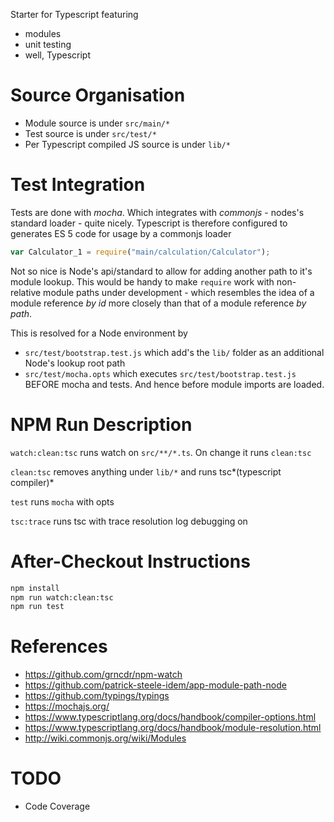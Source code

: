 Starter for Typescript featuring
- modules
- unit testing
- well, Typescript

# Source Organisation
- Module source is under `src/main/*`
- Test source is under `src/test/*`
- Per Typescript compiled JS source is under `lib/*`

# Test Integration
Tests are done with *mocha*. Which integrates with *commonjs* \- nodes's standard loader \- quite nicely. Typescript is
 therefore configured to generates ES 5 code for usage by a commonjs loader
```js
var Calculator_1 = require("main/calculation/Calculator");
```
Not so nice is Node's api/standard to allow for adding another path to it's module lookup. This would be handy to make `require` work with non-relative module paths under development - which resembles the idea of a module reference *by id* more closely than that of a module reference *by path*.

This is resolved for a Node environment by
- `src/test/bootstrap.test.js` which add's the `lib/` folder as an additional Node's lookup root path
- `src/test/mocha.opts` which executes `src/test/bootstrap.test.js` BEFORE mocha and tests. And hence before module imports are loaded.

# NPM Run Description
`watch:clean:tsc` runs watch on `src/**/*.ts`. On change it runs `clean:tsc`

`clean:tsc` removes anything under `lib/*` and runs tsc*(typescript compiler)*

`test` runs `mocha` with opts

`tsc:trace` runs tsc with trace resolution log debugging on

# After-Checkout Instructions
```bash
npm install
npm run watch:clean:tsc
npm run test
```
# References
- https://github.com/grncdr/npm-watch
- https://github.com/patrick-steele-idem/app-module-path-node
- https://github.com/typings/typings
- https://mochajs.org/
- https://www.typescriptlang.org/docs/handbook/compiler-options.html
- https://www.typescriptlang.org/docs/handbook/module-resolution.html
- http://wiki.commonjs.org/wiki/Modules

# TODO
- Code Coverage
